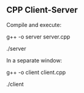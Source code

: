 ## CPP Client-Server
Compile and execute:

g++ -o server server.cpp

./server


In a separate window:

g++ -o client client.cpp

./client

